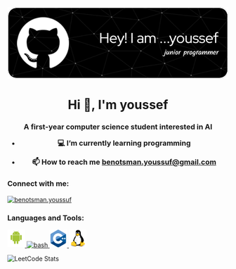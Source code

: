 ![Header](./header.png)

<h1 align="center">Hi 👋, I'm youssef</h1>
<h3 align="center"> A first-year computer science student interested in AI 

- 💻 I’m currently learning **programming**

- 📫 How to reach me **benotsman.youssuf@gmail.com**


<h3 align="left">Connect with me:</h3>
<p align="left">
<a href="https://fb.com/benotsman.youssuf" target="blank"><img align="center" src="https://raw.githubusercontent.com/rahuldkjain/github-profile-readme-generator/master/src/images/icons/Social/facebook.svg" alt="benotsman.youssuf" height="30" width="40" /></a>
</p>

<h3 align="left">Languages and Tools:</h3>
<p align="left"> <a href="https://developer.android.com" target="_blank" rel="noreferrer"> <img src="https://raw.githubusercontent.com/devicons/devicon/master/icons/android/android-original-wordmark.svg" alt="android" width="40" height="40"/> </a> <a href="https://www.gnu.org/software/bash/" target="_blank" rel="noreferrer"> <img src="https://www.vectorlogo.zone/logos/gnu_bash/gnu_bash-icon.svg" alt="bash" width="40" height="40"/> </a> <a href="https://www.w3schools.com/cpp/" target="_blank" rel="noreferrer"> <img src="https://raw.githubusercontent.com/devicons/devicon/master/icons/cplusplus/cplusplus-original.svg" alt="cplusplus" width="40" height="40"/> </a> <a href="https://www.linux.org/" target="_blank" rel="noreferrer"> <img src="https://raw.githubusercontent.com/devicons/devicon/master/icons/linux/linux-original.svg" alt="linux" width="40" height="40"/> </a> </p>

![LeetCode Stats](https://leetcode.card.workers.dev/benotsman-youssuf?theme=default&font=baloo&extension=activity)

